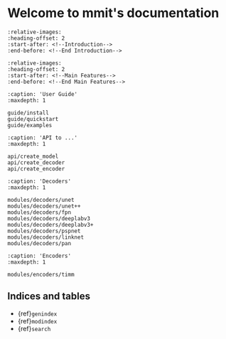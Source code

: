 # Welcome to mmit's documentation

```{include} ../../README.md
:relative-images:
:heading-offset: 2
:start-after: <!--Introduction-->
:end-before: <!--End Introduction-->
```

```{include} ../../README.md
:relative-images:
:heading-offset: 2
:start-after: <!--Main Features-->
:end-before: <!--End Main Features-->
```

```{toctree}
:caption: 'User Guide'
:maxdepth: 1

guide/install
guide/quickstart
guide/examples
```

```{toctree}
:caption: 'API to ...'
:maxdepth: 1

api/create_model
api/create_decoder
api/create_encoder
```

```{toctree}
:caption: 'Decoders'
:maxdepth: 1

modules/decoders/unet
modules/decoders/unet++
modules/decoders/fpn
modules/decoders/deeplabv3
modules/decoders/deeplabv3+
modules/decoders/pspnet
modules/decoders/linknet
modules/decoders/pan
```

```{toctree}
:caption: 'Encoders'
:maxdepth: 1

modules/encoders/timm
```

## Indices and tables

- {ref}`genindex`
- {ref}`modindex`
- {ref}`search`
